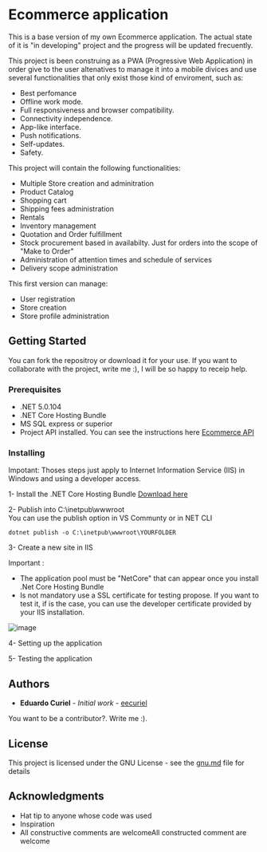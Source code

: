 # Ecommerce application

This is a base version of my own Ecommerce application.  The actual state of it is  "in developing" project and the progress will be updated frecuently. 

This project is been construing as a PWA (Progressive Web Application) in order give to the user altenatives to manage it into a mobile divices and use several functionalities that only exist those kind of enviroment, such as:

- Best perfomance
- Offline work mode.
- Full responsiveness and browser compatibility. 
- Connectivity independence. 
- App-like interface.
- Push notifications. 
- Self-updates. 
- Safety.

This project will contain the following functionalities:

- Multiple Store creation and adminitration
- Product Catalog
- Shopping cart
- Shipping fees administration
- Rentals
- Inventory management
- Quotation and Order fulfillment
- Stock procurement based in availabilty. Just for orders into the scope of "Make to Order"
- Administration of attention times and schedule of services
- Delivery scope administration

This first version can manage:

- User registration
- Store creation
- Store profile administration


## Getting Started

You can fork the repositroy or download it for your use.  If you want to collaborate with the project, write me :), I will be so happy to receip help.

### Prerequisites

- .NET 5.0.104
- .NET Core Hosting Bundle
- MS SQL express or superior
- Project API installed.  You can see the instructions here [Ecommerce API](https://github.com/eecuriel/Project-API.git)


### Installing

Impotant: Thoses steps just apply to Internet Information Service (IIS) in Windows and using a developer access. 

1- Install the .NET Core Hosting Bundle [Download here](https://docs.microsoft.com/en-us/aspnet/core/host-and-deploy/iis/hosting-bundle?view=aspnetcore-5.0)

2- Publish into C:\inetpub\wwwroot\
 You can use the publish option in VS Communty or in NET CLI
```
dotnet publish -o C:\inetpub\wwwroot\YOURFOLDER
```
3- Create a new site in IIS

Important : 
- The application pool must be "NetCore" that can appear once you install .Net Core Hosting Bundle
- Is not mandatory use a SSL certificate for testing propose.  If you want to test it, if is the case, you can use the developer certificate provided by your IIS installation.

![image](https://user-images.githubusercontent.com/67849830/116789284-24808080-aa7c-11eb-9e09-0c5394fec5e2.png)

4- Setting up the application




5- Testing the application



## Authors

* **Eduardo Curiel** - *Initial work* - [eecuriel](https://github.com/eecuriel)

You want to be a contributor?.  Write me :).

## License

This project is licensed under the GNU License - see the [gnu.md](https://github.com/eecuriel/Project-API/files/6410171/gnu.md) file for details 

## Acknowledgments

* Hat tip to anyone whose code was used
* Inspiration
* All constructive comments are welcomeAll constructed comment are welcome
